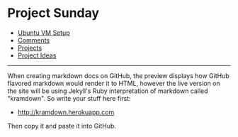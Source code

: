 # Project Sunday

* [Ubuntu VM Setup](https://projectsunday.github.io/Public/UbuntuVMSetup.html)
* [Comments](https://projectsunday.github.io/docs/comments)
* [Projects](https://projectsunday.github.io/docs/projects)
* [Project Ideas](https://projectsunday.github.io/docs/project-ideas)

* * *

When creating markdown docs on GitHub, the preview displays how GitHub flavored markdown would render it to HTML, however the live version on the site will be using Jekyll's Ruby interpretation of markdown called "kramdown". So write your stuff here first:

* http://kramdown.herokuapp.com

Then copy it and paste it into GitHub.
